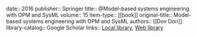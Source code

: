 date:: 2016
publisher:: Springer
title:: @Model-based systems engineering with OPM and SysML
volume:: 15
item-type:: [[book]]
original-title:: Model-based systems engineering with OPM and SysML
authors:: [[Dov Dori]]
library-catalog:: Google Scholar
links:: [Local library](zotero://select/library/items/YS9XT8QP), [Web library](https://www.zotero.org/users/6520516/items/YS9XT8QP)
